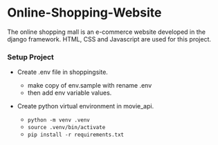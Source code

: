 # Online-Shopping-Website

The online shopping mall is an e-commerce website developed in the django framework. HTML, CSS and Javascript are used for this project.


<h3> Setup Project </h3>
  
+   Create .env file in shoppingsite.
    
    - make copy of env.sample with rename .env
    - then add env variable values.

+   Create python virtual environment in movie_api.
    
    - `python -m venv .venv`
    - `source .venv/bin/activate`
    - `pip install -r requirements.txt`
